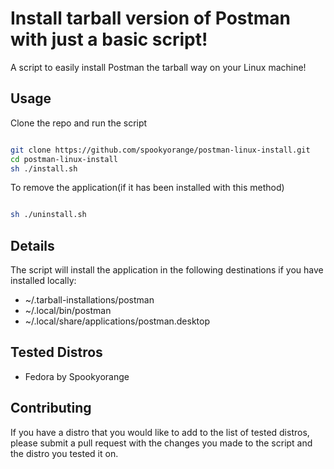 # Install tarball version of Postman with just a basic script!

A script to easily install Postman the tarball way on your Linux machine!

## Usage

Clone the repo and run the script
```bash

git clone https://github.com/spookyorange/postman-linux-install.git
cd postman-linux-install
sh ./install.sh

```

To remove the application(if it has been installed with this method)
```bash

sh ./uninstall.sh

```

## Details

The script will install the application in the following destinations if you have installed locally:

- ~/.tarball-installations/postman
- ~/.local/bin/postman
- ~/.local/share/applications/postman.desktop

## Tested Distros

- Fedora by Spookyorange

## Contributing

If you have a distro that you would like to add to the list of tested distros, please submit a pull request with the changes you made to the script and the distro you tested it on.
